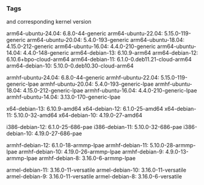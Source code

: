 ### Tags
and corresponding kernel version

arm64-ubuntu-24.04: 6.8.0-44-generic
arm64-ubuntu-22.04: 5.15.0-119-generic
arm64-ubuntu-20.04: 5.4.0-193-generic
arm64-ubuntu-18.04: 4.15.0-212-generic
arm64-ubuntu-16.04: 4.4.0-210-generic
arm64-ubuntu-14.04: 4.4.0-148-generic
arm64-debian-13: 6.10.9-arm64
arm64-debian-12: 6.10.6+bpo-cloud-arm64
arm64-debian-11: 6.1.0-0.deb11.21-cloud-arm64
arm64-debian-10: 5.10.0-0.deb10.30-cloud-arm64

armhf-ubuntu-24.04: 6.8.0-44-generic
armhf-ubuntu-22.04: 5.15.0-119-generic-lpae
armhf-ubuntu-20.04: 5.4.0-193-generic-lpae
armhf-ubuntu-18.04: 4.15.0-212-generic-lpae
armhf-ubuntu-16.04: 4.4.0-210-generic-lpae
armhf-ubuntu-14.04: 3.13.0-170-generic-lpae

x64-debian-13: 6.10.9-amd64
x64-debian-12: 6.1.0-25-amd64
x64-debian-11: 5.10.0-32-amd64
x64-debian-10: 4.19.0-27-amd64

i386-debian-12: 6.1.0-25-686-pae
i386-debian-11: 5.10.0-32-686-pae
i386-debian-10: 4.19.0-27-686-pae

armhf-debian-12: 6.1.0-18-armmp-lpae
armhf-debian-11: 5.10.0-28-armmp-lpae
armhf-debian-10: 4.19.0-26-armmp-lpae
armhf-debian-9: 4.9.0-13-armmp-lpae
armhf-debian-8: 3.16.0-6-armmp-lpae

armel-debian-11: 3.16.0-11-versatile
armel-debian-10: 3.16.0-11-versatile
armel-debian-9: 3.16.0-11-versatile
armel-debian-8: 3.16.0-6-versatile

